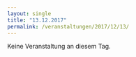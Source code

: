 ```yaml
---
layout: single
title: "13.12.2017"
permalink: /veranstaltungen/2017/12/13/
---
```


Keine Veranstaltung an diesem Tag.
